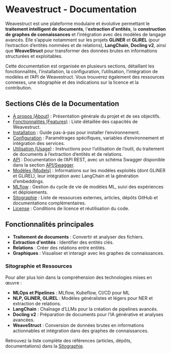 # Weavestruct - Documentation

 Weavestruct est une plateforme modulaire et évolutive permettant le **traitement intelligent de documents**, l'**extraction d'entités**, la **construction de graphes de connaissances** et l’intégration avec des modèles de langage avancés. Elle s’appuie notamment sur les projets **GLiNER** et **GLiREL** (pour l’extraction d’entités nommées et de relations), **LangChain**, **Docling v2**, ainsi que **WeaveStruct** pour transformer des données brutes en informations structurées et exploitables.

Cette documentation est organisée en plusieurs sections, détaillant les fonctionnalités, l’installation, la configuration, l’utilisation, l’intégration de modèles et l’API de  Weavestruct. Vous trouverez également des ressources connexes, une sitographie et des indications sur la licence et la contribution.

## Sections Clés de la Documentation

- [À propos (About)](about.md) : Présentation générale du projet et de ses objectifs.
- [Fonctionnalités (Features)](features.md) : Liste détaillée des capacités de  Weavestruct.
- [Installation](installation.md) : Guide pas-à-pas pour installer l’environnement.
- [Configuration](configuration.md) : Paramétrages spécifiques, variables d’environnement et intégration des services.
- [Utilisation (Usage)](usage.md) : Instructions pour l’utilisation de l’outil, du traitement de documents à l’extraction d’entités et de relations.
- [API](api.md) : Documentation de l’API REST, avec un schéma Swagger disponible dans la section [API/Swagger](api/swagger.md).
- [Modèles (Models)](models.md) : Informations sur les modèles exploités (dont GLiNER et GLiREL), leur intégration avec LangChain et la génération d’embeddings.
- [MLflow](mlflow.md) : Gestion du cycle de vie de modèles ML, suivi des expériences et déploiements.
- [Sitographie](sitographie.md) : Liste de ressources externes, articles, dépôts GitHub et documentations complémentaires.
- [License](license.md) : Conditions de licence et réutilisation du code.

## Fonctionnalités principales

- **Traitement de documents** : Convertir et analyser des fichiers.
- **Extraction d'entités** : Identifier des entités clés.
- **Relations** : Créer des relations entre entités.
- **Graphiques** : Visualiser et interagir avec les graphes de connaissances.

### Sitographie et Ressources
Pour aller plus loin dans la compréhension des technologies mises en œuvre :

- **MLOps et Pipelines** : MLflow, Kubeflow, CI/CD pour ML  
- **NLP, GLiNER, GLiREL** : Modèles généralistes et légers pour NER et extraction de relations.  
- **LangChain** : Chaînage d’LLMs pour la création de pipelines avancés.  
- **Docling v2** : Préparation de documents pour l’IA générative et analyses avancées.  
- **WeaveStruct** : Conversion de données brutes en informations actionnables et intégration dans des graphes de connaissances.
  
Retrouvez la liste complète des références (articles, dépôts, documentations) dans la [Sitographie](sitographie.md).


